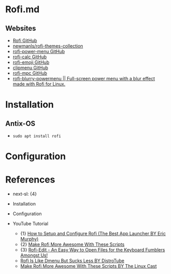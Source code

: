# Rofi.md

## Websites

* [Rofi GitHub](https://github.com/davatorium/rofi)
* [newmanls/rofi-themes-collection](https://github.com/newmanls/rofi-themes-collection)
* [rofi-power-menu GitHub](https://github.com/jluttine/rofi-power-menu)
* [rofi-calc GitHub](https://github.com/svenstaro/rofi-calc)
* [rofi-emoji GitHub](https://github.com/Mange/rofi-emoji)
* [clipmenu GitHub](https://github.com/cdown/clipmenu)
* [rofi-mpc GitHub](https://github.com/Marco98/rofi-mpc)
* [rofi-blurry-powermenu || Full-screen power menu with a blur effect made with Rofi for Linux.](https://github.com/lu0/rofi-blurry-powermenu)

# Installation

## Antix-OS

* `sudo apt install rofi`

# Configuration



# References

* next-sl: {4}

* Installation

* Configuration

* YouTube Tutorial
  * {1} [How to Setup and Configure Rofi (The Best App Launcher BY Eric Murphy)](https://www.youtube.com/watch?v=TutfIwxSE_s)
  * {2} [Make Rofi More Awesome With These Scripts](https://www.youtube.com/watch?v=9yLULFzmg3o)
  * {3} [Rofi-Edit - An Easy Way to Open Files for the Keyboard Fumblers Amongst Us!](https://www.youtube.com/watch?v=vztMbO_Ssa0)
  * [Rofi Is Like Dmenu But Sucks Less BY DistroTube](https://www.youtube.com/watch?v=a2GWqF32U8Q)
  * [Make Rofi More Awesome With These Scripts BY The Linux Cast](https://www.youtube.com/watch?v=9yLULFzmg3o)
